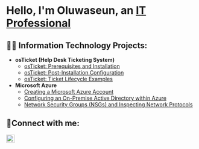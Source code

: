 <h1>Hello, I'm Oluwaseun, an <a href="https://www.linkedin.com/in/oluwaseun-otoki">IT Professional</a></h1>

<h2>👨‍💻 Information Technology Projects:</h2>

- <b>osTicket (Help Desk Ticketing System)</b>
  - [osTicket: Prerequisites and Installation](https://github.com/SeunOgun/osticket-prereqs)
  - [osTicket: Post-Installation Configuration](https://github.com/SeunOgun/post-install-config)
  - [osTicket: Ticket Lifecycle Examples](https://github.com/SeunOgun/ticket-lifecycle)
- <b>Microsoft Azure</b>
  - [Creating a Microsoft Azure Account](https://github.com/SeunOgun/create-az-account)
  - [Configuring an On-Premise Active Directory within Azure](https://github.com/SeunOgun/configure-ad)
  - [Network Security Groups (NSGs) and Inspecting Network Protocols](https://github.com/SeunOgun/azure-network-protocols)

<h2>🤳Connect with me:</h2>

[<img align="left" alt="Josh | LinkedIn" width="22px" src="https://cdn.jsdelivr.net/npm/simple-icons@v3/icons/linkedin.svg" />][linkedin]

[linkedin]: https://www.linkedin.com/in/oluwaseun-otoki
